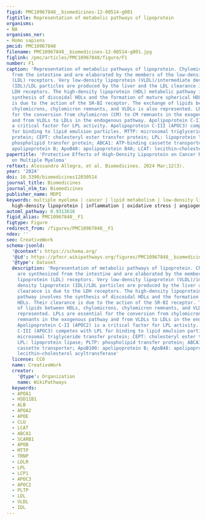 ```yaml
---
figid: PMC10967848__biomedicines-12-00514-g001
figtitle: Representation of metabolic pathways of lipoprotein
organisms:
- NA
organisms_ner:
- Homo sapiens
pmcid: PMC10967848
filename: PMC10967848__biomedicines-12-00514-g001.jpg
figlink: /pmc/articles/PMC10967848/figure/F1
number: F1
caption: 'Representation of metabolic pathways of lipoprotein. Chylomicrons are synthesized
  from the intestine and are elaborated by the members of the low-density lipoprotein
  (LDL) receptors. Very low-density lipoprotein (VLDL)/intermediate density lipoprotein
  (IDL)/LDL particles are produced by the liver and the LDL clearance is due to the
  LDH receptors. The high-density lipoprotein (HDL) metabolic pathway involves the
  synthesis of discoidal HDLs and the formation of mature spherical HDLs. Their clearance
  is due to the action of the SR-BI receptor. The exchange of lipids between HDLs,
  chylomicrons, chylomicron remnants, and VLDLs is also represented. LPLs are essential
  for the conversion from chylomicron (CM) to CM remnants in the exogenous pathway
  and from VLDLs to LDLs in the endogenous pathway. Apolipoprotein C-II (APOC2) is
  a critical factor for LPL activity. Apolipoprotein C-III (APOC3) competes with LPL
  for binding to lipid emulsion particles. MTTP: microsomal triglyceride transfer
  protein; CEPT: cholesteryl ester transfer protein; LPL: lipoprotein lipase; PLTP:
  phospholipid transfer protein; ABCA1: ATP-binding cassette transporter; ApoB100:
  apolipoprotein B; ApoB48: apolipoprotein B48; LCAT: lecithin–cholesterol acyltransferase'
papertitle: 'Protective Effects of High-Density Lipoprotein on Cancer Risk: Focus
  on Multiple Myeloma'
reftext: Alessandro Allegra, et al. Biomedicines. 2024 Mar;12(3).
year: '2024'
doi: 10.3390/biomedicines12030514
journal_title: Biomedicines
journal_nlm_ta: Biomedicines
publisher_name: MDPI
keywords: multiple myeloma | cancer | lipid metabolism | low-density lipoprotein |
  high-density lipoprotein | inflammation | oxidative stress | angiogenesis | prognosis
automl_pathway: 0.9313616
figid_alias: PMC10967848__F1
figtype: Figure
redirect_from: /figures/PMC10967848__F1
ndex: ''
seo: CreativeWork
schema-jsonld:
  '@context': https://schema.org/
  '@id': https://pfocr.wikipathways.org/figures/PMC10967848__biomedicines-12-00514-g001.html
  '@type': Dataset
  description: 'Representation of metabolic pathways of lipoprotein. Chylomicrons
    are synthesized from the intestine and are elaborated by the members of the low-density
    lipoprotein (LDL) receptors. Very low-density lipoprotein (VLDL)/intermediate
    density lipoprotein (IDL)/LDL particles are produced by the liver and the LDL
    clearance is due to the LDH receptors. The high-density lipoprotein (HDL) metabolic
    pathway involves the synthesis of discoidal HDLs and the formation of mature spherical
    HDLs. Their clearance is due to the action of the SR-BI receptor. The exchange
    of lipids between HDLs, chylomicrons, chylomicron remnants, and VLDLs is also
    represented. LPLs are essential for the conversion from chylomicron (CM) to CM
    remnants in the exogenous pathway and from VLDLs to LDLs in the endogenous pathway.
    Apolipoprotein C-II (APOC2) is a critical factor for LPL activity. Apolipoprotein
    C-III (APOC3) competes with LPL for binding to lipid emulsion particles. MTTP:
    microsomal triglyceride transfer protein; CEPT: cholesteryl ester transfer protein;
    LPL: lipoprotein lipase; PLTP: phospholipid transfer protein; ABCA1: ATP-binding
    cassette transporter; ApoB100: apolipoprotein B; ApoB48: apolipoprotein B48; LCAT:
    lecithin–cholesterol acyltransferase'
  license: CC0
  name: CreativeWork
  creator:
    '@type': Organization
    name: WikiPathways
  keywords:
  - APOA1
  - HSD11B1
  - ALB
  - APOA2
  - APOE
  - CLU
  - LCAT
  - ABCA1
  - SCARB1
  - APOB
  - MTTP
  - TRNP
  - LDLR
  - LPL
  - LCP1
  - APOC3
  - APOC2
  - PLTP
  - LDL
  - VLDL
  - IDL
---
```

